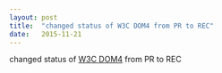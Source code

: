```yaml
---
layout: post
title:  "changed status of W3C DOM4 from PR to REC"
date:   2015-11-21
---
```


changed status of <a href="http://www.w3.org/TR/dom/">W3C DOM4</a> from PR to REC

